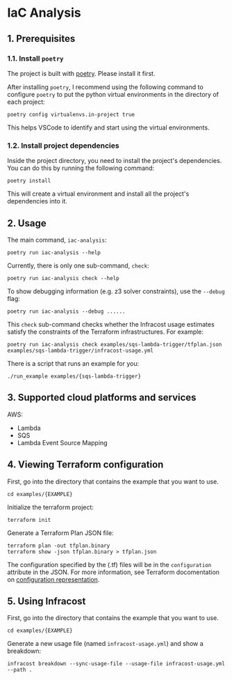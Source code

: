# IaC Analysis

## 1. Prerequisites

### 1.1. Install `poetry`
The project is built with [poetry](https://python-poetry.org/). Please install it first.

After installing `poetry`, I recommend using the following command to configure `poetry` to put the python virtual environments in the directory of each project:

```shell
poetry config virtualenvs.in-project true
```

This helps VSCode to identify and start using the virtual environments.

### 1.2. Install project dependencies
Inside the project directory, you need to install the project's dependencies. You can do this by running the following command:

```shell
poetry install
```

This will create a virtual environment and install all the project's dependencies into it.


## 2. Usage

The main command, `iac-analysis`:
```shell
poetry run iac-analysis --help
```

Currently, there is only one sub-command, `check`:
```shell
poetry run iac-analysis check --help
```

To show debugging information (e.g. z3 solver constraints), use the `--debug` flag:
```shell
poetry run iac-analysis --debug ......
```

This `check` sub-command checks whether the Infracost usage estimates satisfy the constraints of the Terraform infrastructures. For example:
```shell
poetry run iac-analysis check examples/sqs-lambda-trigger/tfplan.json examples/sqs-lambda-trigger/infracost-usage.yml
```

There is a script that runs an example for you:
```shell
./run_example examples/{sqs-lambda-trigger}
```

## 3. Supported cloud platforms and services

AWS:
- Lambda
- SQS
- Lambda Event Source Mapping

## 4. Viewing Terraform configuration

First, go into the directory that contains the example that you want to use.
```shell
cd examples/{EXAMPLE}
```

Initialize the terraform project:
```shell
terraform init
```

Generate a Terraform Plan JSON file:
```shell
terraform plan -out tfplan.binary
terraform show -json tfplan.binary > tfplan.json
```

The configuration specified by the (.tf) files will be in the `configuration` attribute in the JSON.
For more information, see Terraform docomentation on [configuration representation](https://developer.hashicorp.com/terraform/internals/json-format#configuration-representation).

## 5. Using Infracost

First, go into the directory that contains the example that you want to use.
```shell
cd examples/{EXAMPLE}
```
Generate a new usage file (named `infracost-usage.yml`) and show a breakdown:
```shell
infracost breakdown --sync-usage-file --usage-file infracost-usage.yml --path .
```